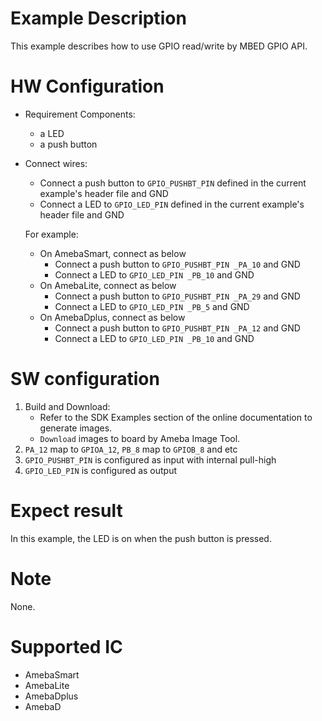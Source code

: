 # Example Description

This example describes how to use GPIO read/write by MBED GPIO API.

# HW Configuration

- Requirement Components:
  - a LED
  - a push button
- Connect wires:
  - Connect a push button to `GPIO_PUSHBT_PIN` defined in the current example's header file and GND
  - Connect a LED to `GPIO_LED_PIN` defined in the current example's header file and GND
  
  For example:
  - On AmebaSmart, connect as below
    - Connect a push button to `GPIO_PUSHBT_PIN _PA_10` and GND
    - Connect a LED to `GPIO_LED_PIN _PB_10` and GND
  - On AmebaLite, connect as below
    - Connect a push button to `GPIO_PUSHBT_PIN _PA_29` and GND
    - Connect a LED to `GPIO_LED_PIN _PB_5` and GND
  - On AmebaDplus, connect as below
    - Connect a push button to `GPIO_PUSHBT_PIN _PA_12` and GND
    - Connect a LED to `GPIO_LED_PIN _PB_10` and GND

# SW configuration

1. Build and Download:
   * Refer to the SDK Examples section of the online documentation to generate images.
   * `Download` images to board by Ameba Image Tool.
2. `PA_12` map to `GPIOA_12`, `PB_8`  map to `GPIOB_8` and etc
3. `GPIO_PUSHBT_PIN` is configured as input with internal pull-high
4. `GPIO_LED_PIN` is configured as output

# Expect result

In this example, the LED is on when the push button is pressed.

# Note

None.

# Supported IC

- AmebaSmart
- AmebaLite
- AmebaDplus
- AmebaD
